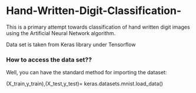 # Hand-Written-Digit-Classification-
This is a primary attempt towards classification of hand written digit images using the Artificial Neural Network algorithm.

Data set is taken from Keras library under Tensorflow
### How to access the data set??
Well, you can have the  standard method for importing the dataset:

(X_train,y_train),(X_test,y_test)= keras.datasets.mnist.load_data()

